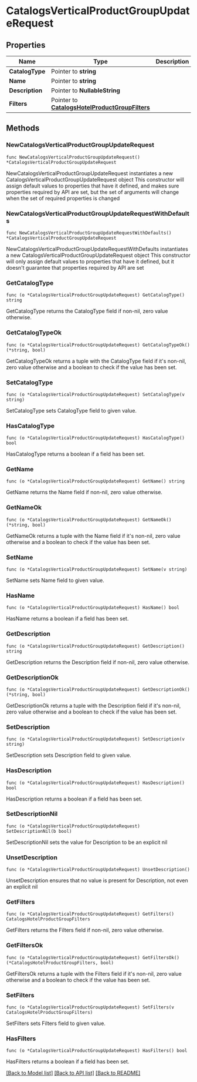 # CatalogsVerticalProductGroupUpdateRequest

## Properties

Name | Type | Description | Notes
------------ | ------------- | ------------- | -------------
**CatalogType** | Pointer to **string** |  | [optional] 
**Name** | Pointer to **string** |  | [optional] 
**Description** | Pointer to **NullableString** |  | [optional] 
**Filters** | Pointer to [**CatalogsHotelProductGroupFilters**](CatalogsHotelProductGroupFilters.md) |  | [optional] 

## Methods

### NewCatalogsVerticalProductGroupUpdateRequest

`func NewCatalogsVerticalProductGroupUpdateRequest() *CatalogsVerticalProductGroupUpdateRequest`

NewCatalogsVerticalProductGroupUpdateRequest instantiates a new CatalogsVerticalProductGroupUpdateRequest object
This constructor will assign default values to properties that have it defined,
and makes sure properties required by API are set, but the set of arguments
will change when the set of required properties is changed

### NewCatalogsVerticalProductGroupUpdateRequestWithDefaults

`func NewCatalogsVerticalProductGroupUpdateRequestWithDefaults() *CatalogsVerticalProductGroupUpdateRequest`

NewCatalogsVerticalProductGroupUpdateRequestWithDefaults instantiates a new CatalogsVerticalProductGroupUpdateRequest object
This constructor will only assign default values to properties that have it defined,
but it doesn't guarantee that properties required by API are set

### GetCatalogType

`func (o *CatalogsVerticalProductGroupUpdateRequest) GetCatalogType() string`

GetCatalogType returns the CatalogType field if non-nil, zero value otherwise.

### GetCatalogTypeOk

`func (o *CatalogsVerticalProductGroupUpdateRequest) GetCatalogTypeOk() (*string, bool)`

GetCatalogTypeOk returns a tuple with the CatalogType field if it's non-nil, zero value otherwise
and a boolean to check if the value has been set.

### SetCatalogType

`func (o *CatalogsVerticalProductGroupUpdateRequest) SetCatalogType(v string)`

SetCatalogType sets CatalogType field to given value.

### HasCatalogType

`func (o *CatalogsVerticalProductGroupUpdateRequest) HasCatalogType() bool`

HasCatalogType returns a boolean if a field has been set.

### GetName

`func (o *CatalogsVerticalProductGroupUpdateRequest) GetName() string`

GetName returns the Name field if non-nil, zero value otherwise.

### GetNameOk

`func (o *CatalogsVerticalProductGroupUpdateRequest) GetNameOk() (*string, bool)`

GetNameOk returns a tuple with the Name field if it's non-nil, zero value otherwise
and a boolean to check if the value has been set.

### SetName

`func (o *CatalogsVerticalProductGroupUpdateRequest) SetName(v string)`

SetName sets Name field to given value.

### HasName

`func (o *CatalogsVerticalProductGroupUpdateRequest) HasName() bool`

HasName returns a boolean if a field has been set.

### GetDescription

`func (o *CatalogsVerticalProductGroupUpdateRequest) GetDescription() string`

GetDescription returns the Description field if non-nil, zero value otherwise.

### GetDescriptionOk

`func (o *CatalogsVerticalProductGroupUpdateRequest) GetDescriptionOk() (*string, bool)`

GetDescriptionOk returns a tuple with the Description field if it's non-nil, zero value otherwise
and a boolean to check if the value has been set.

### SetDescription

`func (o *CatalogsVerticalProductGroupUpdateRequest) SetDescription(v string)`

SetDescription sets Description field to given value.

### HasDescription

`func (o *CatalogsVerticalProductGroupUpdateRequest) HasDescription() bool`

HasDescription returns a boolean if a field has been set.

### SetDescriptionNil

`func (o *CatalogsVerticalProductGroupUpdateRequest) SetDescriptionNil(b bool)`

 SetDescriptionNil sets the value for Description to be an explicit nil

### UnsetDescription
`func (o *CatalogsVerticalProductGroupUpdateRequest) UnsetDescription()`

UnsetDescription ensures that no value is present for Description, not even an explicit nil
### GetFilters

`func (o *CatalogsVerticalProductGroupUpdateRequest) GetFilters() CatalogsHotelProductGroupFilters`

GetFilters returns the Filters field if non-nil, zero value otherwise.

### GetFiltersOk

`func (o *CatalogsVerticalProductGroupUpdateRequest) GetFiltersOk() (*CatalogsHotelProductGroupFilters, bool)`

GetFiltersOk returns a tuple with the Filters field if it's non-nil, zero value otherwise
and a boolean to check if the value has been set.

### SetFilters

`func (o *CatalogsVerticalProductGroupUpdateRequest) SetFilters(v CatalogsHotelProductGroupFilters)`

SetFilters sets Filters field to given value.

### HasFilters

`func (o *CatalogsVerticalProductGroupUpdateRequest) HasFilters() bool`

HasFilters returns a boolean if a field has been set.


[[Back to Model list]](../README.md#documentation-for-models) [[Back to API list]](../README.md#documentation-for-api-endpoints) [[Back to README]](../README.md)


